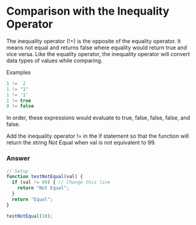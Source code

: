 # Comparison with the Inequality Operator

The inequality operator (!=) is the opposite of the equality operator. It means not equal and returns false where equality would return true and vice versa. Like the equality operator, the inequality operator will convert data types of values while comparing.

Examples
```js
1 !=  2
1 != "1"
1 != '1'
1 != true
0 != false
```

In order, these expressions would evaluate to true, false, false, false, and false.

Add the inequality operator != in the if statement so that the function will return the string Not Equal when val is not equivalent to 99.



### Answer

```js
// Setup
function testNotEqual(val) {
  if (val != 99) { // Change this line
    return "Not Equal";
  }
  return "Equal";
}

testNotEqual(10);
```
